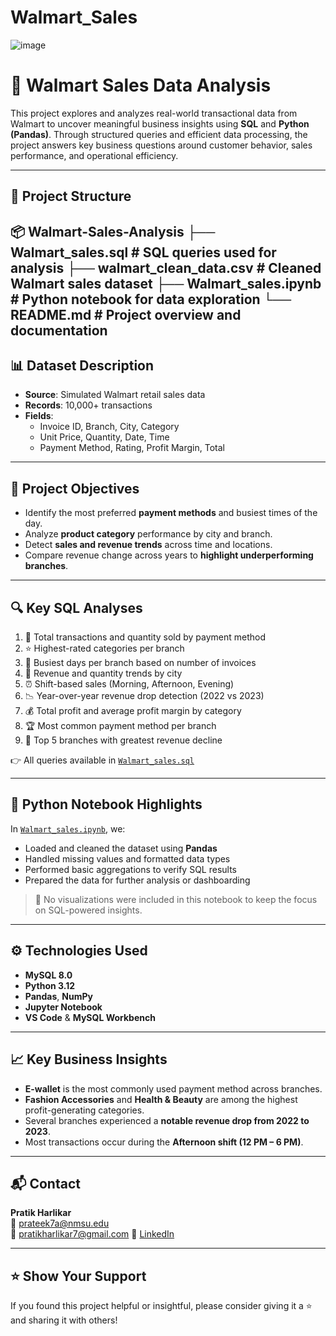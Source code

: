 # Walmart_Sales

![image](https://github.com/user-attachments/assets/c3083834-aa16-4e84-8c16-af1be599c228)

# 🛒 Walmart Sales Data Analysis

This project explores and analyzes real-world transactional data from Walmart to uncover meaningful business insights using **SQL** and **Python (Pandas)**. Through structured queries and efficient data processing, the project answers key business questions around customer behavior, sales performance, and operational efficiency.

---

## 📁 Project Structure

📦 Walmart-Sales-Analysis
├── Walmart_sales.sql # SQL queries used for analysis
├── walmart_clean_data.csv # Cleaned Walmart sales dataset
├── Walmart_sales.ipynb # Python notebook for data exploration
└── README.md # Project overview and documentation
---

## 📊 Dataset Description

- **Source**: Simulated Walmart retail sales data
- **Records**: 10,000+ transactions
- **Fields**: 
  - Invoice ID, Branch, City, Category
  - Unit Price, Quantity, Date, Time
  - Payment Method, Rating, Profit Margin, Total

---

## 🎯 Project Objectives

- Identify the most preferred **payment methods** and busiest times of the day.
- Analyze **product category** performance by city and branch.
- Detect **sales and revenue trends** across time and locations.
- Compare revenue change across years to **highlight underperforming branches**.

---

## 🔍 Key SQL Analyses

1. 📌 Total transactions and quantity sold by payment method  
2. ⭐ Highest-rated categories per branch  
3. 📅 Busiest days per branch based on number of invoices  
4. 📍 Revenue and quantity trends by city  
5. ⏰ Shift-based sales (Morning, Afternoon, Evening)  
6. 📉 Year-over-year revenue drop detection (2022 vs 2023)  
7. 💰 Total profit and average profit margin by category  
8. 🏆 Most common payment method per branch  
9. 🧾 Top 5 branches with greatest revenue decline  

👉 All queries available in [`Walmart_sales.sql`](Walmart_sales.sql)

---

## 🐍 Python Notebook Highlights

In [`Walmart_sales.ipynb`](Walmart_sales.ipynb), we:

- Loaded and cleaned the dataset using **Pandas**
- Handled missing values and formatted data types
- Performed basic aggregations to verify SQL results
- Prepared the data for further analysis or dashboarding

> 📌 No visualizations were included in this notebook to keep the focus on SQL-powered insights.

---

## ⚙️ Technologies Used

- **MySQL 8.0**
- **Python 3.12**
- **Pandas**, **NumPy**
- **Jupyter Notebook**
- **VS Code** & **MySQL Workbench**

---

## 📈 Key Business Insights

- **E-wallet** is the most commonly used payment method across branches.
- **Fashion Accessories** and **Health & Beauty** are among the highest profit-generating categories.
- Several branches experienced a **notable revenue drop from 2022 to 2023**.
- Most transactions occur during the **Afternoon shift (12 PM – 6 PM)**.

---

## 📬 Contact

**Pratik Harlikar**  
📧 prateek7a@nmsu.edu  
📧 pratikharlikar7@gmail.com
🔗 [LinkedIn](https://www.linkedin.com/) 

---

## ⭐️ Show Your Support

If you found this project helpful or insightful, please consider giving it a ⭐️ and sharing it with others!
